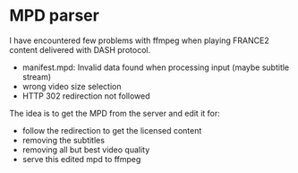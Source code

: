 # MPD parser

I have encountered few problems with ffmpeg when playing FRANCE2 content delivered with DASH protocol.

- manifest.mpd: Invalid data found when processing input (maybe subtitle stream)
- wrong video size selection
- HTTP 302 redirection not followed



The idea is to get the MPD from the server and edit it for:
- follow the redirection to get the licensed content
- removing the subtitles
- removing all but best video quality
- serve this edited mpd to ffmpeg
